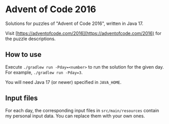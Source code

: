 # Advent of Code 2016
Solutions for puzzles of "Advent of Code 2016", written in Java 17.

Visit [https://adventofcode.com/2016](https://adventofcode.com/2016) for the puzzle descriptions.

## How to use
Execute `./gradlew run -Pday=<number>` to run the solution for the given day. For example, `./gradlew run -Pday=3`.

You will need Java 17 (or newer) specified in `JAVA_HOME`.

## Input files
For each day, the corresponding input files in `src/main/resources` contain my personal input data. You can replace them with your own ones.
